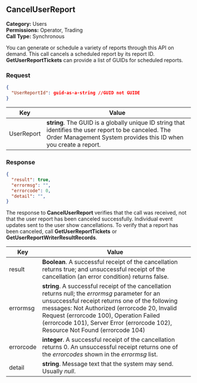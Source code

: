 ## CancelUserReport

**Category:** Users<br />
**Permissions:** Operator, Trading<br />
**Call Type:** Synchronous

You can generate or schedule a variety of reports through this API on demand. This call cancels a scheduled report by its report ID. **GetUserReportTickets** can provide a list of GUIDs for scheduled reports.

### Request
```json
{
  "UserReportId": guid-as-a-string //GUID not GUIDE
}
```

| Key     | Value                                                        |
| ---------- | ------------------------------------------------------------ |
| UserReport | **string**. The GUID is a globally unique ID string that identifies the user report to be canceled. The Order Management System provides this ID when you create a report. |

### Response
```json
{
  "result": true,
  "errormsg": "",
  "errorcode": 0,
  "detail": "",
}
```
The response to **CancelUserReport** verifies that the call was received, not that the user report has been canceled successfully. Individual event updates sent to the user show cancellations. To verify that a report has been canceled, call **GetUserReportTickets**  or **GetUserReportWriterResultRecords**.

| Key    | Value                                                        |
| --------- | ------------------------------------------------------------ |
| result    | **Boolean**. A successful receipt of the cancellation returns true; and unsuccessful receipt of the cancellation (an error condition) returns false. |
| errormsg  | **string**. A successful receipt of the cancellation returns null; the *errormsg* parameter for an unsuccessful receipt returns one of the following messages: Not Authorized (errorcode 20, Invalid Request (errorcode 100), Operation Failed (errorcode 101), Server Error (errorcode 102), Resource Not Found (errorcode 104) |
| errorcode | **integer**. A successful receipt of the cancellation returns 0. An unsuccessful receipt returns one of the *errorcodes* shown in the *errormsg* list. |
| detail    | **string**. Message text that the system may send. Usually *null*. |

